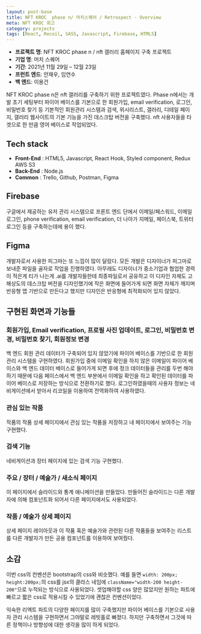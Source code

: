 ```yaml
---
layout: post-base
title: NFT KROC  phase n/ 머치스퀘어 / Retrospect - Overview
meta: NFT KROC 회고
category: projects
tags: [React, Recoil, SASS, Javascript, Firebase, HTML5]
---
```


- **프로젝트 명**: NFT KROC phase n / nft 갤러리 홈페이지 구축 프로젝트
- **기업 명**: 머치 스퀘어
- **기간**: 2021년 11월 29일 – 12월 23일
- **프런트 엔드**: 안재우, 임연수
- **백 엔드**: 이용건

NFT KROC phase n은 nft 갤러리를 구축하기 위한 프로젝트였다. Phase n에서는 개발 초기 세팅부터 파이어 베이스를 기본으로 한 회원가입, email verification, 로그인, 비밀번호 찾기 등 기본적인 회원관리 시스템과 검색, 위시리스트, 갤러리, 디테일 페이지, 갤러리 웹사이트의 기본 기능을 가진 데스크탑 버전을 구축했다. nft 사용자들을 타겟으로 한 만큼 영어 베이스로 작업되었다.

## Tech stack

- **Front-End** : HTML5, Javascript, React Hook, Styled component, Redux AWS S3
- **Back-End** :  Node.js
- **Common** : Trello, Github, Postman, Figma

## Firebase

구글에서 제공하는 유저 관리 시스템으로 프론트 엔드 단에서 이메일/페스워드, 이메일 로그인, phone verification, email verification, 더 나아가 지메일, 페이스북, 트위터 로그인 등을 구축하는데에 용이 했다.

## Figma

개발자로서 사용한 피그마는 또 느낌이 많이 달랐다. 모든 개발은 디자이너가 피그마로 보내준 파일을 골자로 작업을 진행하였다. 아무래도  디자이너가 중소기업과 협업한 경력이 적은게 티가 나는게 .ai를 개발자들한테 최종파일로서 공유하고 이 디자인 자체도 고해상도의 데스크탑 버전을 디자인했기에 작은 화면에 들어가게 되면 화면 자체가 깨지며 반응형 앱 기반으로 만든다고 했지만 디자인은 반응형에 최적화되어 있지 않았다.

## 구현된 화면과 기능들

### 회원가입, Email verification, 프로필 사진 업데이트, 로그인, 비밀번호 변경, 비밀번호 찾기, 회원정보 변경

백 엔드 회원 관리 데이터가 구축되어 있지 않았기에 파이어 베이스를 기반으로 한 회원관리 시스템을 구현하였다. 회원가입 중에 이메일 확인을 하지 않은 이메일이 파이어 베이스와 백 엔드 데이터 베이스로 들어가게 되면 후에 정크 데이터들을 관리를 두번 해야하기 때문에 다음 페이스에서 백 엔드 부분에서 이메일 확인을 하고 확인된 데이터를 파이어 베이스로 저장하는 방식으로 전환하기로 했다.
로그인하였을때의 사용자 정보는 네비게이션에서 받아서 리코일을 이용하여 전역화하여 사용하였다.

### 관심 있는 작품

작품의 작품 상세 페이지에서 관심 있는 작품을 저장하고 내 페이지에서 보여주는 기능 구현했다.

### 검색 기능

네비게이션과 장터 페이지에 있는 검색 기능 구현했다.

### 주요 / 장터 / 예술가 / 새소식 페이지

이 페이지에서 슬라이드와 통계 애니메이션을 만들었다. 만들어진 슬라이드는 다른 개발자에 의해 컴포넌트화 되어서 다른 페이지에서도 사용되었다.

### 작품 / 예술가 상세 페이지

상세 페이지 레이아웃과 이 작품 혹은 예술가와 관련된 다른 작품들을 보여주는 리스트를 다른 개발자가 만든 공용 컴포넌트를 이용하여 보여줬다.

## 소감

이번 css의 컨벤션은 bootstrap의 css와 비슷했다. 예를 들면 `width: 200px; height:200px;`의 css를 jsx의 클라스 네임에 `className="width-200 height-200"`으로 누적되는 방식으로 사용되었다. 셋업해야할 css 양은 많았지만 원하는 파트에 빠르고 짧은 css로 적용시킬 수 있었기에 괜찮은 컨벤션이었다.

익숙한 리엑트 파트의 다양한 페이지를 많이 구축했지만 파이어 베이스를 기본으로 사용자 관리 시스템을 구현하면서 그야말로 레빗홀로 빠졌다.  하지만 구축하면서 그것에 따른 정책이나 방향성에 대한 생각을 많이 하게 되었다.
